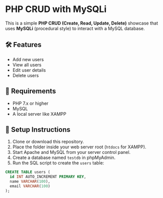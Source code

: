 # PHP CRUD with MySQLi

This is a simple **PHP CRUD (Create, Read, Update, Delete)** showcase that uses **MySQLi** (procedural style) to interact with a MySQL database.

## 🛠 Features
- Add new users
- View all users
- Edit user details
- Delete users

## 💾 Requirements
- PHP 7.x or higher
- MySQL
- A local server like XAMPP

## 🚀 Setup Instructions
1. Clone or download this repository.
2. Place the folder inside your web server root (`htdocs` for XAMPP).
3. Start Apache and MySQL from your server control panel.
4. Create a database named `testdb` in phpMyAdmin.
5. Run the SQL script to create the `users` table:

```sql
CREATE TABLE users (
  id INT AUTO_INCREMENT PRIMARY KEY,
  name VARCHAR(100),
  email VARCHAR(100)
);
